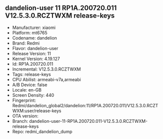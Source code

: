 ## dandelion-user 11 RP1A.200720.011 V12.5.3.0.RCZTWXM release-keys
- Manufacturer: xiaomi
- Platform: mt6765
- Codename: dandelion
- Brand: Redmi
- Flavor: dandelion-user
- Release Version: 11
- Kernel Version: 4.19.127
- Id: RP1A.200720.011
- Incremental: V12.5.3.0.RCZTWXM
- Tags: release-keys
- CPU Abilist: armeabi-v7a,armeabi
- A/B Device: false
- Locale: en-GB
- Screen Density: 440
- Fingerprint: Redmi/dandelion_global2/dandelion:11/RP1A.200720.011/V12.5.3.0.RCZTWXM:user/release-keys
- OTA version: 
- Branch: dandelion-user-11-RP1A.200720.011-V12.5.3.0.RCZTWXM-release-keys
- Repo: redmi_dandelion_dump
